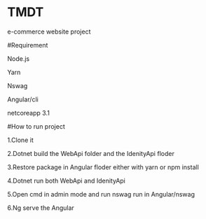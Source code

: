 # TMDT
e-commerce website project

#Requirement
  
Node.js

Yarn

Nswag

Angular/cli

netcoreapp 3.1

#How to run project
  
1.Clone it

2.Dotnet build the WebApi folder and the IdenityApi floder 

3.Restore package in Angular floder either with yarn or npm install

4.Dotnet run both WebApi and IdenityApi

5.Open cmd in admin mode and run nswag run in  Angular/nswag

6.Ng serve the Angular
